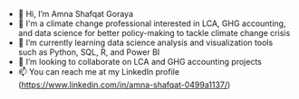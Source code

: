 - 👋 Hi, I’m Amna Shafqat Goraya
- 👀 I'm a climate change professional interested in LCA, GHG accounting, and data science for better policy-making to tackle climate change crisis
- 🌱 I’m currently learning data science analysis and visualization tools such as Python, SQL, R, and Power BI
- 💞️ I’m looking to collaborate on LCA and GHG accounting projects 
- 📫 You can reach me at my LinkedIn profile (https://www.linkedin.com/in/amna-shafqat-0499a1137/)

<!---
AmnaGoraya/AmnaGoraya is a ✨ special ✨ repository because its `README.md` (this file) appears on your GitHub profile.
You can click the Preview link to take a look at your changes.
--->
